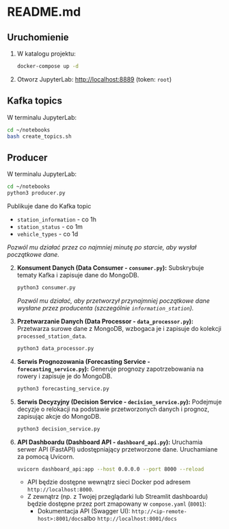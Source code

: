 # README.md

## Uruchomienie

1. W katalogu projektu:

   ```bash
   docker-compose up -d
   ```

2. Otworz JupyterLab: [http://localhost:8889](http://localhost:8889) (token: `root`)

## Kafka topics

W terminalu JupyterLab:

```bash
cd ~/notebooks
bash create_topics.sh 
```

## Producer

W terminalu JupyterLab:

```bash
cd ~/notebooks
python3 producer.py
```

Publikuje dane do Kafka topic

- `station_information` - co 1h
- `station_status` - co 1m
- `vehicle_types` - co 1d

 *Pozwól mu działać przez co najmniej minutę po starcie, aby wysłał początkowe dane.*

2.  **Konsument Danych (Data Consumer - `consumer.py`):**
    Subskrybuje tematy Kafka i zapisuje dane do MongoDB.
    ```bash
    python3 consumer.py
    ```
    *Pozwól mu działać, aby przetworzył przynajmniej początkowe dane wysłane przez producenta (szczególnie `information_station`).*

3.  **Przetwarzanie Danych (Data Processor - `data_processor.py`):**
    Przetwarza surowe dane z MongoDB, wzbogaca je i zapisuje do kolekcji `processed_station_data`.
    ```bash
    python3 data_processor.py
    ```

4.  **Serwis Prognozowania (Forecasting Service - `forecasting_service.py`):**
    Generuje prognozy zapotrzebowania na rowery i zapisuje je do MongoDB.
    ```bash
    python3 forecasting_service.py
    ```

5.  **Serwis Decyzyjny (Decision Service - `decision_service.py`):**
    Podejmuje decyzje o relokacji na podstawie przetworzonych danych i prognoz, zapisując akcje do MongoDB.
    ```bash
    python3 decision_service.py
    ```

6.  **API Dashboardu (Dashboard API - `dashboard_api.py`):**
    Uruchamia serwer API (FastAPI) udostępniający przetworzone dane. Uruchamiane za pomocą Uvicorn.
    ```bash
    uvicorn dashboard_api:app --host 0.0.0.0 --port 8000 --reload
    ```
    * API będzie dostępne wewnątrz sieci Docker pod adresem `http://localhost:8000`.
    * Z zewnątrz (np. z Twojej przeglądarki lub Streamlit dashboardu) będzie dostępne przez port zmapowany w `compose.yaml` (`8001`):
        * Dokumentacja API (Swagger UI): `http://<ip-remote-host>:8001/docs`albo `http://localhost:8001/docs`